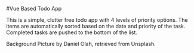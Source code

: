 #Vue Based Todo App

This is a simple, clutter free todo app with 4 levels of priority options. The items are automatically sorted based on the date and priority of the task. Completed tasks are pushed to the bottom of the list. 

Background Picture by Daniel Olah, retrieved from Unsplash.